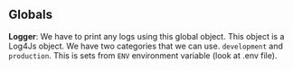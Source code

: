 ## Globals

**Logger**: We have to print any logs using this global object. This object is a Log4Js object. We have two categories that we can use.
`development` and `production`. This is sets from `ENV` environment variable (look at .env file).
